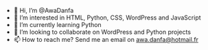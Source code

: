 - 👋 Hi, I’m @AwaDanfa
- 👀 I’m interested in HTML, Python, CSS, WordPress and JavaScript
- 🌱 I’m currently learning Python
- 💞️ I’m looking to collaborate on WordPress and Python projects
- 📫 How to reach me? Send me an email on awa.danfa@hotmail.fr

<!---
AwaDanfa/AwaDanfa is a ✨ special ✨ repository because its `README.md` (this file) appears on your GitHub profile.
You can click the Preview link to take a look at your changes.
--->
